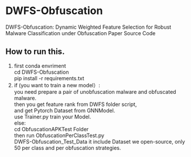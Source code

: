 # DWFS-Obfuscation
DWFS-Obfuscation: Dynamic Weighted Feature Selection for Robust Malware Classification under Obfuscation  Paper Source Code

## How to run this.

1. first conda envriment<br>
   cd DWFS-Obfuscation<br>
   pip install -r requirements.txt <br>
3. if (you want to train a new model）:<br>
       you need prepare a pair of unobfuscation malware and obfuscated malware.<br>
       then you get feature rank from DWFS folder script,<br>
       and get Pytorch Dataset from GNNModel.<br>
       use Trainer.py train your Model.<br>
   else:<br>
       cd ObfuscationAPKTest Folder<br>
       then run ObfuscationPerClassTest.py<br>
       DWFS-Obfuscation_Test_Data it include Dataset we open-source, only 50 per class and per obfuscation strategies.<br>
